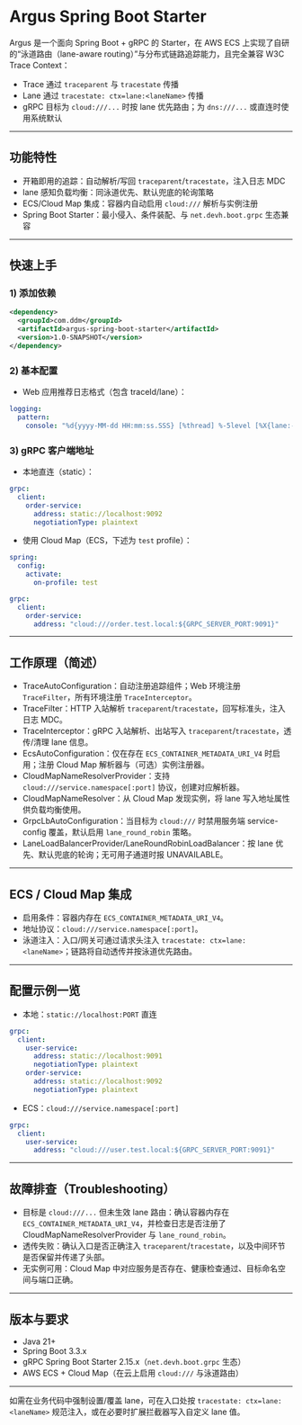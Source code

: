 # Argus Spring Boot Starter

Argus 是一个面向 Spring Boot + gRPC 的 Starter，在 AWS ECS 上实现了自研的“泳道路由（lane-aware routing）”与分布式链路追踪能力，且完全兼容 W3C Trace Context：
- Trace 通过 `traceparent` 与 `tracestate` 传播
- Lane 通过 `tracestate: ctx=lane:<laneName>` 传播
- gRPC 目标为 `cloud:///...` 时按 lane 优先路由；为 `dns:///...` 或直连时使用系统默认

---

## 功能特性
- 开箱即用的追踪：自动解析/写回 `traceparent`/`tracestate`，注入日志 MDC
- lane 感知负载均衡：同泳道优先、默认兜底的轮询策略
- ECS/Cloud Map 集成：容器内自动启用 `cloud:///` 解析与实例注册
- Spring Boot Starter：最小侵入、条件装配、与 `net.devh.boot.grpc` 生态兼容

---

## 快速上手

### 1) 添加依赖
```xml
<dependency>
  <groupId>com.ddm</groupId>
  <artifactId>argus-spring-boot-starter</artifactId>
  <version>1.0-SNAPSHOT</version>
</dependency>
```

### 2) 基本配置
- Web 应用推荐日志格式（包含 traceId/lane）：
```yaml
logging:
  pattern:
    console: "%d{yyyy-MM-dd HH:mm:ss.SSS} [%thread] %-5level [%X{lane:--}] [%X{traceId:--}] %logger{36} - %msg%n"
```

### 3) gRPC 客户端地址
- 本地直连（static）：
```yaml
grpc:
  client:
    order-service:
      address: static://localhost:9092
      negotiationType: plaintext
```
- 使用 Cloud Map（ECS，下述为 `test` profile）：
```yaml
spring:
  config:
    activate:
      on-profile: test

grpc:
  client:
    order-service:
      address: "cloud:///order.test.local:${GRPC_SERVER_PORT:9091}"
```

---

## 工作原理（简述）
- TraceAutoConfiguration：自动注册追踪组件；Web 环境注册 `TraceFilter`，所有环境注册 `TraceInterceptor`。
- TraceFilter：HTTP 入站解析 `traceparent`/`tracestate`，回写标准头，注入日志 MDC。
- TraceInterceptor：gRPC 入站解析、出站写入 `traceparent`/`tracestate`，透传/清理 lane 信息。
- EcsAutoConfiguration：仅在存在 `ECS_CONTAINER_METADATA_URI_V4` 时启用；注册 Cloud Map 解析器与（可选）实例注册器。
- CloudMapNameResolverProvider：支持 `cloud:///service.namespace[:port]` 协议，创建对应解析器。
- CloudMapNameResolver：从 Cloud Map 发现实例，将 lane 写入地址属性供负载均衡使用。
- GrpcLbAutoConfiguration：当目标为 `cloud:///` 时禁用服务端 service-config 覆盖，默认启用 `lane_round_robin` 策略。
- LaneLoadBalancerProvider/LaneRoundRobinLoadBalancer：按 lane 优先、默认兜底的轮询；无可用子通道时报 UNAVAILABLE。

---

## ECS / Cloud Map 集成
- 启用条件：容器内存在 `ECS_CONTAINER_METADATA_URI_V4`。
- 地址协议：`cloud:///service.namespace[:port]`。
- 泳道注入：入口/网关可通过请求头注入 `tracestate: ctx=lane:<laneName>`；链路将自动透传并按泳道优先路由。

---

## 配置示例一览
- 本地：`static://localhost:PORT` 直连
```yaml
grpc:
  client:
    user-service:
      address: static://localhost:9091
      negotiationType: plaintext
    order-service:
      address: static://localhost:9092
      negotiationType: plaintext
```

- ECS：`cloud:///service.namespace[:port]`
```yaml
grpc:
  client:
    user-service:
      address: "cloud:///user.test.local:${GRPC_SERVER_PORT:9091}"
```

---

## 故障排查（Troubleshooting）
- 目标是 `cloud:///...` 但未生效 lane 路由：确认容器内存在 `ECS_CONTAINER_METADATA_URI_V4`，并检查日志是否注册了 CloudMapNameResolverProvider 与 `lane_round_robin`。
- 透传失败：确认入口是否正确注入 `traceparent`/`tracestate`，以及中间环节是否保留并传递了头部。
- 无实例可用：Cloud Map 中对应服务是否存在、健康检查通过、目标命名空间与端口正确。

---

## 版本与要求
- Java 21+
- Spring Boot 3.3.x
- gRPC Spring Boot Starter 2.15.x（`net.devh.boot.grpc` 生态）
- AWS ECS + Cloud Map（在云上启用 `cloud:///` 与泳道路由）

---

如需在业务代码中强制设置/覆盖 lane，可在入口处按 `tracestate: ctx=lane:<laneName>` 规范注入，或在必要时扩展拦截器写入自定义 lane 值。
